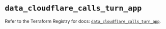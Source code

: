 # `data_cloudflare_calls_turn_app`

Refer to the Terraform Registry for docs: [`data_cloudflare_calls_turn_app`](https://registry.terraform.io/providers/cloudflare/cloudflare/5.9.0/docs/data-sources/calls_turn_app).
